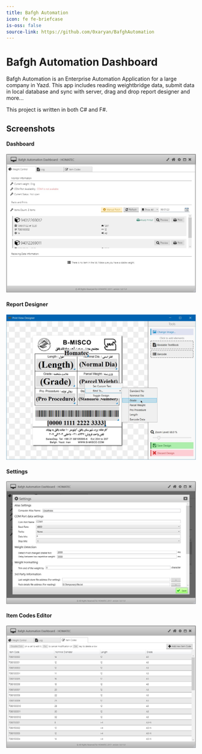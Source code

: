 ```yaml
---
title: Bafgh Automation
icon: fe fe-briefcase
is-oss: false
source-link: https://github.com/0xaryan/BafghAutomation
---
```

# Bafgh Automation Dashboard
Bafgh Automation is an Enterprise Automation Application for a large company in Yazd. This app includes reading weightbridge data, submit data in local database and sync with server, drag and drop report designer and more...

This project is written in both C# and F#.

## Screenshots
#### Dashboard
![Bafgh Automation App - Dashboard Image](/assets/images/projects/bafgh/dashboard.jpg)

#### Report Designer
![Bafgh Automation App - Report Designer Image](/assets/images/projects/bafgh/designer.jpg)

#### Settings
![Bafgh Automation App - Settings Image](/assets/images/projects/bafgh/settings.jpg)

#### Item Codes Editor
![Bafgh Automation App - Item Codes Editor Image](/assets/images/projects/bafgh/itemcodes.jpg)